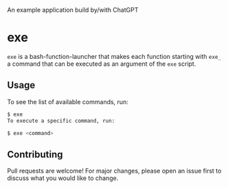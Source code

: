 An example application build by/with ChatGPT

# exe

`exe` is a bash-function-launcher that makes each function starting with `exe_` a command that can be executed as an argument of the `exe` script.

## Usage

To see the list of available commands, run:

```bash
$ exe
To execute a specific command, run:

$ exe <command>
```

## Contributing
Pull requests are welcome! For major changes, please open an issue first to discuss what you would like to change.




